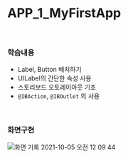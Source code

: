 # APP_1_MyFirstApp

<br>

### 학습내용
- Label, Button 배치하기
- UILabel의 간단한 속성 사용
- 스토리보드 오토레이아웃 기초
- `@IBAction`, `@IBOutlet` 의 사용

<br>

### 화면구현
![화면 기록 2021-10-05 오전 12 09 44](https://user-images.githubusercontent.com/65153742/135877039-73ffaa31-bc2d-4111-bff1-cc2a43ae3c62.gif)


